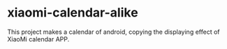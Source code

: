 # xiaomi-calendar-alike
This project makes a calendar of android, copying the displaying effect of XiaoMi calendar APP.

